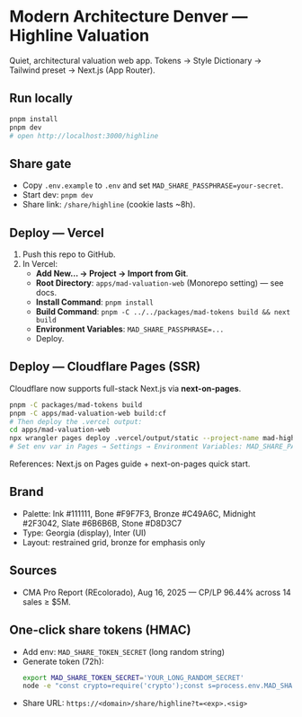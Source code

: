 # Modern Architecture Denver — Highline Valuation

Quiet, architectural valuation web app. Tokens → Style Dictionary → Tailwind preset → Next.js (App Router).

## Run locally
```bash
pnpm install
pnpm dev
# open http://localhost:3000/highline
```

## Share gate
- Copy `.env.example` to `.env` and set `MAD_SHARE_PASSPHRASE=your-secret`.
- Start dev: `pnpm dev`
- Share link: `/share/highline` (cookie lasts ~8h).

## Deploy — Vercel
1. Push this repo to GitHub.
2. In Vercel:
   - **Add New… → Project → Import from Git**.
   - **Root Directory**: `apps/mad-valuation-web` (Monorepo setting) — see docs.
   - **Install Command**: `pnpm install`
   - **Build Command**: `pnpm -C ../../packages/mad-tokens build && next build`
   - **Environment Variables**: `MAD_SHARE_PASSPHRASE=...`
   - Deploy.

## Deploy — Cloudflare Pages (SSR)
Cloudflare now supports full-stack Next.js via **next-on-pages**.
```bash
pnpm -C packages/mad-tokens build
pnpm -C apps/mad-valuation-web build:cf
# Then deploy the .vercel output:
cd apps/mad-valuation-web
npx wrangler pages deploy .vercel/output/static --project-name mad-highline
# Set env var in Pages → Settings → Environment Variables: MAD_SHARE_PASSPHRASE
```
References: Next.js on Pages guide + next-on-pages quick start.

## Brand
- Palette: Ink #111111, Bone #F9F7F3, Bronze #C49A6C, Midnight #2F3042, Slate #6B6B6B, Stone #D8D3C7
- Type: Georgia (display), Inter (UI)
- Layout: restrained grid, bronze for emphasis only

## Sources
- CMA Pro Report (REcolorado), Aug 16, 2025 — CP/LP 96.44% across 14 sales ≥ $5M.


## One-click share tokens (HMAC)
- Add env: `MAD_SHARE_TOKEN_SECRET` (long random string)
- Generate token (72h):
  ```bash
  export MAD_SHARE_TOKEN_SECRET='YOUR_LONG_RANDOM_SECRET'
  node -e "const crypto=require('crypto');const s=process.env.MAD_SHARE_TOKEN_SECRET;const p='/share/highline';const exp=Math.floor(Date.now()/1000)+60*60*72;const sig=crypto.createHmac('sha256',s).update(`${p}:${exp}`).digest('base64url');console.log(`${exp}.${sig}`)"
  ```
- Share URL: `https://<domain>/share/highline?t=<exp>.<sig>`
